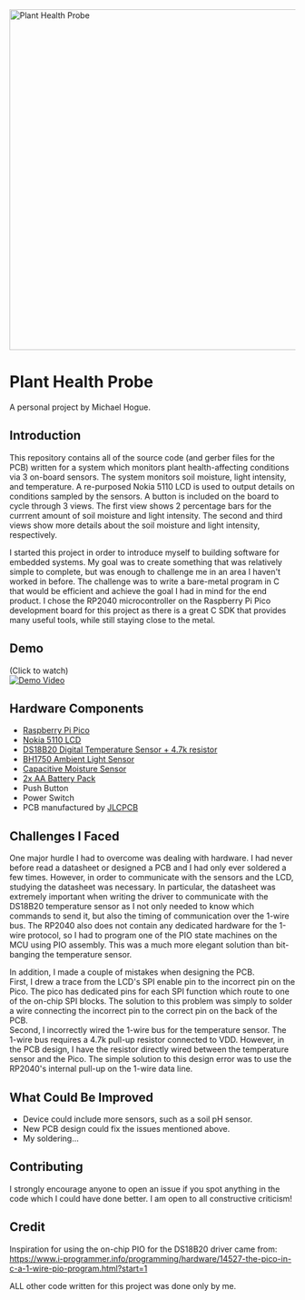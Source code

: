 <img src="images/IMG_1197.jpeg" alt="Plant Health Probe" width="600">

# Plant Health Probe
A personal project by Michael Hogue.

## Introduction
This repository contains all of the source code (and gerber files for the PCB) written for a system which monitors plant health-affecting conditions via 3 on-board sensors. The system monitors soil moisture, light intensity, and temperature. A re-purposed Nokia 5110 LCD is used to output details on conditions sampled by the sensors. A button is included on the board to cycle through 3 views. The first view shows 2 percentage bars for the currrent amount of soil moisture and light intensity. The second and third views show more details about the soil moisture and light intensity, respectively.   

I started this project in order to introduce myself to building software for embedded systems. My goal was to create something that was relatively simple to complete, but was enough to challenge me in an area I haven't worked in before. The challenge was to write a bare-metal program in C that would be efficient and achieve the goal I had in mind for the end product. I chose the RP2040 microcontroller on the Raspberry Pi Pico development board for this project as there is a great C SDK that provides many useful tools, while still staying close to the metal.

## Demo
(Click to watch)   
[![Demo Video](https://img.youtube.com/vi/UA-I9vfqD_w/0.jpg)](https://youtu.be/UA-I9vfqD_w)

## Hardware Components
- [Raspberry Pi Pico](https://www.raspberrypi.com/products/raspberry-pi-pico/)
- [Nokia 5110 LCD](https://www.sparkfun.com/products/10168)
- [DS18B20 Digital Temperature Sensor + 4.7k resistor](https://www.adafruit.com/product/374)
- [BH1750 Ambient Light Sensor](https://www.adafruit.com/product/4681)
- [Capacitive Moisture Sensor](https://www.adafruit.com/product/4026)
- [2x AA Battery Pack](https://www.amazon.com/dp/B09V7Z4MT7?psc=1&ref=ppx_yo2ov_dt_b_product_details)
- Push Button
- Power Switch
- PCB manufactured by [JLCPCB](https://jlcpcb.com)

## Challenges I Faced
One major hurdle I had to overcome was dealing with hardware. I had never before read a datasheet or designed a PCB and I had only ever soldered a few times. However, in order to communicate with the sensors and the LCD, studying the datasheet was necessary. In particular, the datasheet was extremely important when writing the driver to communicate with the DS18B20 temperature sensor as I not only needed to know which commands to send it, but also the timing of communication over the 1-wire bus. The RP2040 also does not contain any dedicated hardware for the 1-wire protocol, so I had to program one of the PIO state machines on the MCU using PIO assembly. This was a much more elegant solution than bit-banging the temperature sensor.

In addition, I made a couple of mistakes when designing the PCB.    
First, I drew a trace from the LCD's SPI enable pin to the incorrect pin on the Pico. The pico has dedicated pins for each SPI function which route to one of the on-chip SPI blocks. The solution to this problem was simply to solder a wire connecting the incorrect pin to the correct pin on the back of the PCB.   
Second, I incorrectly wired the 1-wire bus for the temperature sensor. The 1-wire bus requires a 4.7k pull-up resistor connected to VDD. However, in the PCB design, I have the resistor directly wired between the temperature sensor and the Pico. The simple solution to this design error was to use the RP2040's internal pull-up on the 1-wire data line.

## What Could Be Improved
- Device could include more sensors, such as a soil pH sensor.
- New PCB design could fix the issues mentioned above.
- My soldering...

## Contributing
I strongly encourage anyone to open an issue if you spot anything in the code which I could have done better. I am open to all constructive criticism!

## Credit
Inspiration for using the on-chip PIO for the DS18B20 driver came from:  
https://www.i-programmer.info/programming/hardware/14527-the-pico-in-c-a-1-wire-pio-program.html?start=1

ALL other code written for this project was done only by me.
